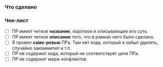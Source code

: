 ### Что сделано


### Чек-лист

- [ ] ПР имеет четкое **название**, короткое и описывающее его суть.
- [ ] ПР имеет четкое **описание** того, что в рамках него было сделано.
- [ ] Я провел **само-ревью** ПРа. Там нет кода, который я забыл удалить, случайно закоммитил и т.п.
- [ ] ПР не содержит кода, который не соответствует цели ПРа.
- [ ] ПР не содержит мерж конфликтов.
